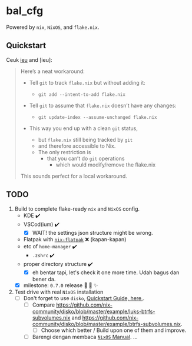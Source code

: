 # bal_cfg

Powered by `nix`, `NixOS`, and `flake.nix`.

## Quickstart

Ceuk [ieu](https://discourse.nixos.org/t/can-i-use-flakes-within-a-git-repo-without-committing-flake-nix/18196/5) and [ieu]:
> Here’s a neat workaround:
>
> - Tell `git` to track `flake.nix` but without adding it:
>   - `git add --intent-to-add flake.nix`
> - Tell `git` to assume that `flake.nix` doesn’t have any changes:
>   - `git update-index --assume-unchanged flake.nix`
>
> - This way you end up with a clean `git` status,
>   - but `flake.nix` still being tracked by `git`
>   - and therefore accessible to Nix.
>   - The only restriction is
>     - that you can’t do `git` operations
>       - which would modify/remove the flake.nix
>
> This sounds perfect for a local workaround.

## TODO

1. Build to complete flake-ready `nix` and `NixOS` config.
   - KDE ✔️
   - VSCod(ium) ✔️
     - [x] WAIT! the settings json structure might be wrong.
   - Flatpak with [`nix-flatpak`](https://github.com/gmodena/nix-flatpak) ❌ (kapan-kapan)
   - etc of `home-manager` ✔️
     - `.zshrc` ✔️
   - proper directory structure ✔️
     - [x] eh bentar tapi, let's check it one more time. Udah bagus dan bener da.
   - [x] milestone: `0.7.0` release 🎂 🎊 ✨
2. Test drive with real `NixOS` installation
   - [ ] Don't forget to use `disko`, [Quickstart Guide, here](https://github.com/nix-community/disko/blob/master/docs/quickstart.md),.
     - [ ] Compare <https://github.com/nix-community/disko/blob/master/example/luks-btrfs-subvolumes.nix> and <https://github.com/nix-community/disko/blob/master/example/btrfs-subvolumes.nix>.
       - [ ] Choose which better / Build upon one of them and improve.
     - [ ] Barengi dengan membaca [`NixOS` Manual](https://nixos.org/manual/nixos/stable/).
...
